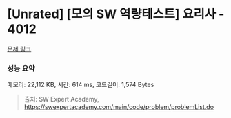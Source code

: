 # [Unrated] [모의 SW 역량테스트] 요리사 - 4012 

[문제 링크](https://swexpertacademy.com/main/code/problem/problemDetail.do?contestProbId=AWIeUtVakTMDFAVH) 

### 성능 요약

메모리: 22,112 KB, 시간: 614 ms, 코드길이: 1,574 Bytes



> 출처: SW Expert Academy, https://swexpertacademy.com/main/code/problem/problemList.do